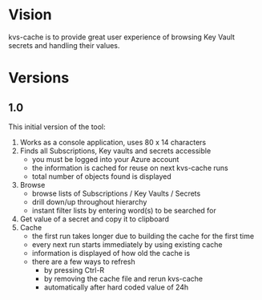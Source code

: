 # Vision

kvs-cache is to provide great user experience of browsing Key Vault secrets and handling their values.

# Versions

## 1.0

This initial version of the tool:
1. Works as a console application, uses 80 x 14 characters
1. Finds all Subscriptions, Key vaults and secrets accessible
   - you must be logged into your Azure account
   - the information is cached for reuse on next kvs-cache runs
   - total number of objects found is displayed
1. Browse
   - browse lists of Subscriptions / Key Vaults / Secrets
   - drill down/up throughout hierarchy
   - instant filter lists by entering word(s) to be searched for
1. Get value of a secret and copy it to clipboard
1. Cache
   - the first run takes longer due to building the cache for the first time
   - every next run starts immediately by using existing cache
   - information is displayed of how old the cache is
   - there are a few ways to refresh
     - by pressing Ctrl-R
     - by removing the cache file and rerun kvs-cache
     - automatically after hard coded value of 24h
